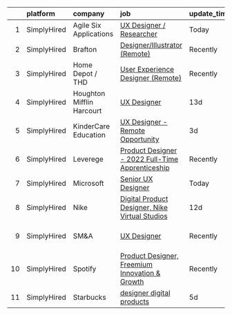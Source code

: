 

|    | platform    | company                   | job                                                                                                                                                      | update_time   | location                    |
|---:|:------------|:--------------------------|:---------------------------------------------------------------------------------------------------------------------------------------------------------|:--------------|:----------------------------|
|  1 | SimplyHired | Agile Six Applications    | [UX Designer / Researcher](https://www.simplyhired.com/job/0dY3UR7bEdpNED2sNUHXxOC64EvQbajUctoxF6azX7sCue0EYiK5tQ?q=ux+designer)                         | Today         | Washington, DC              |
|  2 | SimplyHired | Brafton                   | [Designer/Illustrator (Remote)](https://www.simplyhired.com/job/shrfM2S2_9v6I0AQP-nbgRyw1PpmX_kdpR6ayxyxcP3h7Vz0Y3UbaA?q=ux+designer)                    | Recently      | Remote                      |
|  3 | SimplyHired | Home Depot / THD          | [User Experience Designer (Remote)](https://www.simplyhired.com/job/4ZyhTKEEJm60HD3cGOH00Y0I5b0AZugOYdJlvueyJbkqt6vKrwd44g?q=ux+designer)                | Recently      | Atlanta, GA                 |
|  4 | SimplyHired | Houghton Mifflin Harcourt | [UX Designer](https://www.simplyhired.com/job/qTqRdoI-E18ZNebzOThRtlOunoXPsoLUihubCJDRyB0T7FdXTZJfLw?q=ux+designer)                                      | 13d           | United States               |
|  5 | SimplyHired | KinderCare Education      | [UX Designer - Remote Opportunity](https://www.simplyhired.com/job/osal1mLN12b7J5lamsWNfSRz-JOFp2jIPvnWiAZ68sPIi4dqB3dJzw?q=ux+designer)                 | 3d            | Portland, OR                |
|  6 | SimplyHired | Leverege                  | [Product Designer - 2022 Full-Time Apprenticeship](https://www.simplyhired.com/job/f2PnrkNkoKjnF_c7MsOM41LbDj7RDHIKkfuGC1pKOOPB0dNQ0HmV5w?q=ux+designer) | Recently      | Remote                      |
|  7 | SimplyHired | Microsoft                 | [Senior UX Designer](https://www.simplyhired.com/job/Yc425VdFF1poZY399iRTF3DcKDlr08xaORqR5WoGZYe4lltVVbaH-w?q=ux+designer)                               | Today         | United States               |
|  8 | SimplyHired | Nike                      | [Digital Product Designer, Nike Virtual Studios](https://www.simplyhired.com/job/AqMYh3RHe9_nPkvM1-BomXGyNXG_O6mnYm_Nx7olzLc2V8Ucx8SwXg?q=ux+designer)   | 12d           | Los Angeles, CA             |
|  9 | SimplyHired | SM&A                      | [UX Designer](https://www.simplyhired.com/job/lPsYdj5KNm_1hKGvbm3xubIXa1JLGdMPgGdo3FyIylScZLKjMOhtpw?q=ux+designer)                                      | Recently      | Washington, DC +4 locations |
| 10 | SimplyHired | Spotify                   | [Product Designer, Freemium Innovation & Growth](https://www.simplyhired.com/job/Kvw_SiGrQB-4O_L_w6kE8LRwEA9nFhTEvN3SB40918E8kMG3aqYvqg?q=ux+designer)   | Recently      | New York, NY                |
| 11 | SimplyHired | Starbucks                 | [designer digital products](https://www.simplyhired.com/job/w03a9Jku7WV25T82kSVPXrSsVXMMtZNaAeCKrZAahMW9lTqPlIOn5A?q=ux+designer)                        | 5d            | Seattle, WA                 |